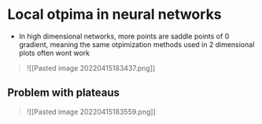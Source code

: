 # Local otpima in neural networks
- In high dimensional networks, more points are saddle points of 0 gradient, meaning the same otpimization methods used in 2 dimensional plots often wont work
>![[Pasted image 20220415183437.png]]
## Problem with plateaus
>![[Pasted image 20220415183559.png]]